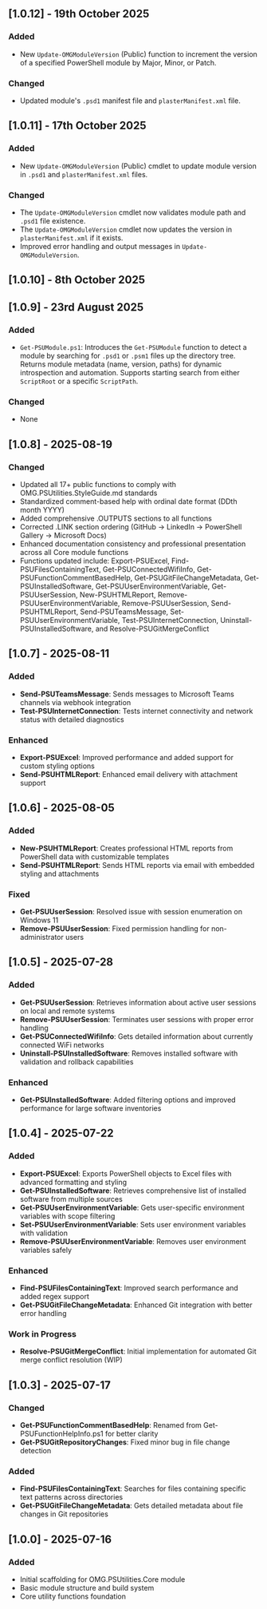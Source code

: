 ## [1.0.12] - 19th October 2025
### Added
- New `Update-OMGModuleVersion` (Public) function to increment the version of a specified PowerShell module by Major, Minor, or Patch.

### Changed
- Updated module's `.psd1` manifest file and `plasterManifest.xml` file.

## [1.0.11] - 17th October 2025
### Added
- New `Update-OMGModuleVersion` (Public) cmdlet to update module version in `.psd1` and `plasterManifest.xml` files.

### Changed
- The `Update-OMGModuleVersion` cmdlet now validates module path and `.psd1` file existence.
- The `Update-OMGModuleVersion` cmdlet now updates the version in `plasterManifest.xml` if it exists.
- Improved error handling and output messages in `Update-OMGModuleVersion`.

## [1.0.10] - 8th October 2025

## [1.0.9] - 23rd August 2025
### Added
- `Get-PSUModule.ps1`: Introduces the `Get-PSUModule` function to detect a module by searching for `.psd1` or `.psm1` files up the directory tree. Returns module metadata (name, version, paths) for dynamic introspection and automation. Supports starting search from either `ScriptRoot` or a specific `ScriptPath`.

### Changed
- None

## [1.0.8] - 2025-08-19
### Changed
- Updated all 17+ public functions to comply with OMG.PSUtilities.StyleGuide.md standards
- Standardized comment-based help with ordinal date format (DDth month YYYY)
- Added comprehensive .OUTPUTS sections to all functions
- Corrected .LINK section ordering (GitHub → LinkedIn → PowerShell Gallery → Microsoft Docs)
- Enhanced documentation consistency and professional presentation across all Core module functions
- Functions updated include: Export-PSUExcel, Find-PSUFilesContainingText, Get-PSUConnectedWifiInfo, Get-PSUFunctionCommentBasedHelp, Get-PSUGitFileChangeMetadata, Get-PSUInstalledSoftware, Get-PSUUserEnvironmentVariable, Get-PSUUserSession, New-PSUHTMLReport, Remove-PSUUserEnvironmentVariable, Remove-PSUUserSession, Send-PSUHTMLReport, Send-PSUTeamsMessage, Set-PSUUserEnvironmentVariable, Test-PSUInternetConnection, Uninstall-PSUInstalledSoftware, and Resolve-PSUGitMergeConflict

## [1.0.7] - 2025-08-11
### Added
- **Send-PSUTeamsMessage**: Sends messages to Microsoft Teams channels via webhook integration
- **Test-PSUInternetConnection**: Tests internet connectivity and network status with detailed diagnostics

### Enhanced
- **Export-PSUExcel**: Improved performance and added support for custom styling options
- **Send-PSUHTMLReport**: Enhanced email delivery with attachment support

## [1.0.6] - 2025-08-05
### Added
- **New-PSUHTMLReport**: Creates professional HTML reports from PowerShell data with customizable templates
- **Send-PSUHTMLReport**: Sends HTML reports via email with embedded styling and attachments

### Fixed
- **Get-PSUUserSession**: Resolved issue with session enumeration on Windows 11
- **Remove-PSUUserSession**: Fixed permission handling for non-administrator users

## [1.0.5] - 2025-07-28
### Added
- **Get-PSUUserSession**: Retrieves information about active user sessions on local and remote systems
- **Remove-PSUUserSession**: Terminates user sessions with proper error handling
- **Get-PSUConnectedWifiInfo**: Gets detailed information about currently connected WiFi networks
- **Uninstall-PSUInstalledSoftware**: Removes installed software with validation and rollback capabilities

### Enhanced
- **Get-PSUInstalledSoftware**: Added filtering options and improved performance for large software inventories

## [1.0.4] - 2025-07-22
### Added
- **Export-PSUExcel**: Exports PowerShell objects to Excel files with advanced formatting and styling
- **Get-PSUInstalledSoftware**: Retrieves comprehensive list of installed software from multiple sources
- **Get-PSUUserEnvironmentVariable**: Gets user-specific environment variables with scope filtering
- **Set-PSUUserEnvironmentVariable**: Sets user environment variables with validation
- **Remove-PSUUserEnvironmentVariable**: Removes user environment variables safely

### Enhanced
- **Find-PSUFilesContainingText**: Improved search performance and added regex support
- **Get-PSUGitFileChangeMetadata**: Enhanced Git integration with better error handling

### Work in Progress
- **Resolve-PSUGitMergeConflict**: Initial implementation for automated Git merge conflict resolution (WIP)

## [1.0.3] - 2025-07-17
### Changed
- **Get-PSUFunctionCommentBasedHelp**: Renamed from Get-PSUFunctionHelpInfo.ps1 for better clarity
- **Get-PSUGitRepositoryChanges**: Fixed minor bug in file change detection

### Added
- **Find-PSUFilesContainingText**: Searches for files containing specific text patterns across directories
- **Get-PSUGitFileChangeMetadata**: Gets detailed metadata about file changes in Git repositories

## [1.0.0] - 2025-07-16
### Added
- Initial scaffolding for OMG.PSUtilities.Core module
- Basic module structure and build system
- Core utility functions foundation
